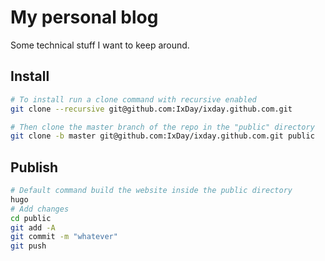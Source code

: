 My personal blog
================

Some technical stuff I want to keep around.

Install
-------

```bash
# To install run a clone command with recursive enabled
git clone --recursive git@github.com:IxDay/ixday.github.com.git

# Then clone the master branch of the repo in the "public" directory
git clone -b master git@github.com:IxDay/ixday.github.com.git public
```

Publish
-------

```bash
# Default command build the website inside the public directory
hugo
# Add changes
cd public
git add -A
git commit -m "whatever"
git push
```
